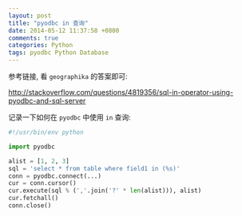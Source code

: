 ```yaml
---
layout: post
title: "pyodbc in 查询"
date: 2014-05-12 11:37:58 +0800
comments: true
categories: Python
tags: pyodbc Python Database
---
```


参考链接, 看 `geographika` 的答案即可:

<http://stackoverflow.com/questions/4819356/sql-in-operator-using-pyodbc-and-sql-server>

记录一下如何在 `pyodbc` 中使用 `in` 查询:

```python
#!/usr/bin/env python

import pyodbc

alist = [1, 2, 3]
sql = 'select * from table where field1 in (%s)'
conn = pyodbc.connect(...)
cur = conn.cursor()
cur.execute(sql % (','.join('?' * len(alist))), alist)
cur.fetchall()
conn.close()
```
